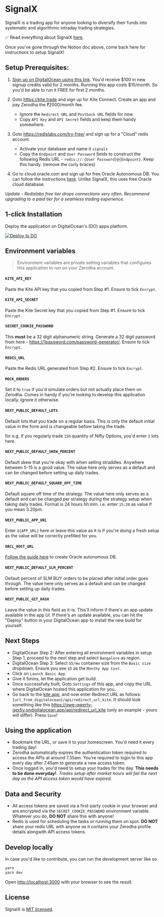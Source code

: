 # SignalX

SignalX is a trading app for anyone looking to diversify their funds into systematic and algorithmic intraday trading strategies.

✅ Read everything about SignalX [here](https://signalx.club).

Once you've gone through the Notion doc above, come back here for instructions to setup SignalX!

## Setup Prerequisites:

1. [Sign up on DigitalOcean using this link](https://m.do.co/c/d9db955b428e). You'd receive $100 in new signup credits valid for 2 months. Running this app costs $10/month. So you'd be able to run it FREE for first 2 months.

2) Goto https://kite.trade and sign up for Kite Connect. Create an app and pay Zerodha the ₹2000/month fee.

   - Ignore the `Redirect URL` and `Postback URL` fields for now.
   - Copy `API Key` and `API Secret` fields and keep them handy somewhere.

3) Goto https://redislabs.com/try-free/ and sign up for a "Cloud" redis account.

   - Activate your database and name it `signalx`
   - Copy the `Endpoint` and `User Password` fields to construct the following Redis URL - `redis://:{User Password}@{Endpoint}`. Keep this handy. (remove the curly braces)
4) Go to cloud.oracle.com and sign up for free Oracle Autonomous DB. You can follow the instructions  [here](https://github.com/anil1kuppa/oci_cs_adb). Unlike SignalX, this uses free Oracle cloud database.

_Update - Redislabs free tier drops connections very often. Recommend upgrading to a paid tier for a seamless trading experience._

## 1-click Installation

Deploy the application on DigitalOcean's (DO) apps platform.

[![Deploy to DO](https://www.deploytodo.com/do-btn-blue.svg)](https://cloud.digitalocean.com/apps/new?repo=https://anil1kuppa/kha-ching/tree/master&refcode=50a17c5480fb)
## Environment variables

> Environment variables are private setting variables that configures this application to run on your Zerodha account.

#### `KITE_API_KEY`

Paste the Kite API key that you copied from Step #1. Ensure to tick `Encrypt`.

#### `KITE_API_SECRET`

Paste the Kite Secret key that you copied from Step #1. Ensure to tick `Encrypt`.

#### `SECRET_COOKIE_PASSWORD`

This **must** be a 32 digit alphanumeric string. Generate a 32 digit password from here - https://1password.com/password-generator/. Ensure to tick `Encrypt`.

#### `REDIS_URL`

Paste the Redis URL generated from Step #2. Ensure to tick `Encrypt`.

#### `MOCK_ORDERS`

Set it to `true` if you'd simulate orders but not actually place them on Zerodha. Comes in handy if you're looking to develop this application locally. Ignore it otherwise.

#### `NEXT_PUBLIC_DEFAULT_LOTS`

Default lots that you trade on a regular basis. This is only the default initial value in the form and is changeable before taking the trade.

for e.g. If you regularly trade `150` quantity of Nifty Options, you'd enter `2` lots here.

#### `NEXT_PUBLIC_DEFAULT_SKEW_PERCENT`

Default skew that you're okay with when selling straddles. Anywhere between 5-15 is a good value. The value here only serves as a default and can be changed before setting up daily trades.

#### `NEXT_PUBLIC_DEFAULT_SQUARE_OFF_TIME`

Default square off time of the strategy. The value here only serves as a default and can be changed per strategy during the strategy setup when taking daily trades. Format is 24 hours hh:mm. i.e. enter `15:20` as value if you mean 3.20pm.

#### `NEXT_PUBLIC_APP_URL`

Enter `${APP_URL}` here or leave this value as it is if you're doing a fresh setup as the value will be correctly prefilled for you.

#### `ORCL_HOST_URL`

[Follow the guide here](https://github.com/anil1kuppa/oci_cs_adb) to create Oracle autonomous DB.


#### `NEXT_PUBLIC_DEFAULT_SLM_PERCENT`

Default percent of SLM BUY orders to be placed after initial order goes through. The value here only serves as a default and can be changed before setting up daily trades.

#### `NEXT_PUBLIC_GIT_HASH`

Leave the value in this field as it-is. This'll inform if there's an app update available in the app UI. If there's an update available, you can hit the "Deploy" button in your DigitalOcean app to install the new build for yourself.

## Next Steps

- DigitalOcean Step 2: After entering all environment variables in setup Step 1, proceed to the next step and select `Bangalore` as region.
- DigitalOcean Step 3: Select `$5/mo` container size from the `Basic size` dropdown. Ensure you see `$5` as the `Monthy App Cost`.
- Click on `Launch Basic App`.
- Give it 5mins, let the application get build.
- Once successfully built, Goto `Settings` of this app, and copy the URL where DigitalOcean hosted this application for you.
- Go back to the [kite app](https://kite.trade/), and now enter Redirect URL as follows: `{url_from_digitalocean}/api/redirect_url_kite`. It should look something like this https://qwe-qwerty-gex5y.ondigitalocean.app/api/redirect_url_kite (only an example - yours will differ). Press `Save`!

## Using the application

- Bookmark the URL, or save it to your homescreen. You'd need it every trading day!
- Zerodha automatically expires the authentication token required to access the APIs at around 7.35am. You're required to login to this app every day after 7.45am to generate a new access token.
- Once logged in, you'd need to setup your trades for the day. **This needs to be done everyday!**. _Trades setup after market hours will fail the next day as the API access token would have expired._

## Data and Security

- All access tokens are saved via a first-party cookie in your browser and are encrypted via the `SECRET_COOKIE_PASSWORD` environment variable. Whatever you do, **DO NOT** share this with anyone!
- Redis is used for scheduling the tasks or running them on spot. **DO NOT** share your redis URL with anyone as it contains your Zerodha profile details alongwith API access tokens.

## Develop locally

In case you'd like to contribute, you can run the development server like so

```bash
yarn
yarn dev
```

Open [http://localhost:3000](http://localhost:3000) with your browser to see the result.

## License

SignalX is [MIT licensed](https://github.com/aakashlpin/kha-ching/blob/master/LICENSE.md).
